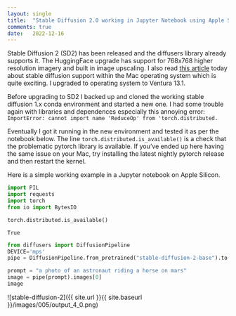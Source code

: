 ```yaml
---
layout: single
title:  "Stable Diffusion 2.0 working in Jupyter Notebook using Apple Silicon"
comments: true
date:   2022-12-16
---
```


Stable Diffusion 2 (SD2) has been released and the diffusers library already supports it.  The HuggingFace upgrade has support for 768x768 higher resolution imagery and built in image upscaling. I also read [this article](https://appleinsider.com/articles/22/12/01/new-betas-have-apple-silicon-optimizations-for-stable-diffusion-ai-art-generator) today about stable diffusion support within the Mac operating system which is quite exciting.   I upgraded to operating system to Ventura 13.1.

Before upgrading to SD2 I backed up and cloned the working stable diffusion 1.x conda environment and started a new one.  I had some trouble again with libraries and dependences especially this annoying error: `ImportError: cannot import name 'ReduceOp' from 'torch.distributed.`

Eventually I got it running in the new environment and tested it as per the notebook below.  The line `torch.distributed.is_available()` is a check that the problematic pytorch library is available.  If you’ve ended up here having the same issue on your Mac, try installing the latest nightly pytorch release and then restart the kernel.

Here is a simple working example in a Jupyter notebook on Apple Silicon.

```python
import PIL
import requests
import torch
from io import BytesIO
```

```python
torch.distributed.is_available()
```

    True

```python
from diffusers import DiffusionPipeline
DEVICE='mps'
pipe = DiffusionPipeline.from_pretrained("stable-diffusion-2-base").to(DEVICE)
```


```python
prompt = "a photo of an astronaut riding a horse on mars"
image = pipe(prompt).images[0]
image
```

![stable-diffusion-2]({{ site.url }}{{ site.baseurl }}/images/005/output_4_0.png)

